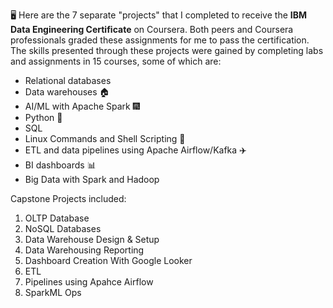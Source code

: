 🖥️ Here are the 7 separate "projects" that I completed to receive the **IBM Data Engineering Certificate** on Coursera. Both peers and Coursera professionals graded these assignments for me to pass the certification. The skills presented through these projects were gained by completing labs and assignments in 15 courses, some of which are:

- Relational databases
- Data warehouses 🏠
- AI/ML with Apache Spark 🎆
- Python 🐍
- SQL
- Linux Commands and Shell Scripting 🐚
- ETL and data pipelines using Apache Airflow/Kafka ✈️
- BI dashboards 📊
- Big Data with Spark and Hadoop

Capstone Projects included:

1. OLTP Database
2. NoSQL Databases
1. Data Warehouse Design & Setup
1. Data Warehousing Reporting
1. Dashboard Creation With Google Looker
1. ETL
1. Pipelines using Apahce Airflow
1. SparkML Ops

